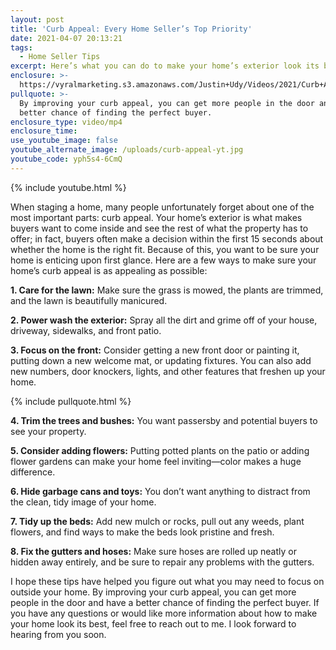 ```yaml
---
layout: post
title: 'Curb Appeal: Every Home Seller’s Top Priority'
date: 2021-04-07 20:13:21
tags:
  - Home Seller Tips
excerpt: Here’s what you can do to make your home’s exterior look its best.
enclosure: >-
  https://vyralmarketing.s3.amazonaws.com/Justin+Udy/Videos/2021/Curb+Appeal_+Every+Home+Seller%E2%80%99s+Top+Priority.mp4
pullquote: >-
  By improving your curb appeal, you can get more people in the door and have a
  better chance of finding the perfect buyer.
enclosure_type: video/mp4
enclosure_time:
use_youtube_image: false
youtube_alternate_image: /uploads/curb-appeal-yt.jpg
youtube_code: yph5s4-6CmQ
---
```

{% include youtube.html %}

When staging a home, many people unfortunately forget about one of the most important parts: curb appeal. Your home’s exterior is what makes buyers want to come inside and see the rest of what the property has to offer; in fact, buyers often make a decision within the first 15 seconds about whether the home is the right fit. Because of this, you want to be sure your home is enticing upon first glance. Here are a few ways to make sure your home’s curb appeal is as appealing as possible:

**1\. Care for the lawn:** Make sure the grass is mowed, the plants are trimmed, and the lawn is beautifully manicured.

**2\. Power wash the exterior:** Spray all the dirt and grime off of your house, driveway, sidewalks, and front patio.&nbsp;

**3\. Focus on the front:** Consider getting a new front door or painting it, putting down a new welcome mat, or updating fixtures. You can also add new numbers, door knockers, lights, and other features that freshen up your home.

{% include pullquote.html %}

**4\. Trim the trees and bushes:** You want passersby and potential buyers to see your property.&nbsp;

**5\. Consider adding flowers:** Putting potted plants on the patio or adding flower gardens can make your home feel inviting—color makes a huge difference.

**6\. Hide garbage cans and toys:** You don’t want anything to distract from the clean, tidy image of your home.

**7\. Tidy up the beds:** Add new mulch or rocks, pull out any weeds, plant flowers, and find ways to make the beds look pristine and fresh.

**8\. Fix the gutters and hoses:** Make sure hoses are rolled up neatly or hidden away entirely, and be sure to repair any problems with the gutters.

I hope these tips have helped you figure out what you may need to focus on outside your home. By improving your curb appeal, you can get more people in the door and have a better chance of finding the perfect buyer. If you have any questions or would like more information about how to make your home look its best, feel free to reach out to me. I look forward to hearing from you soon.

